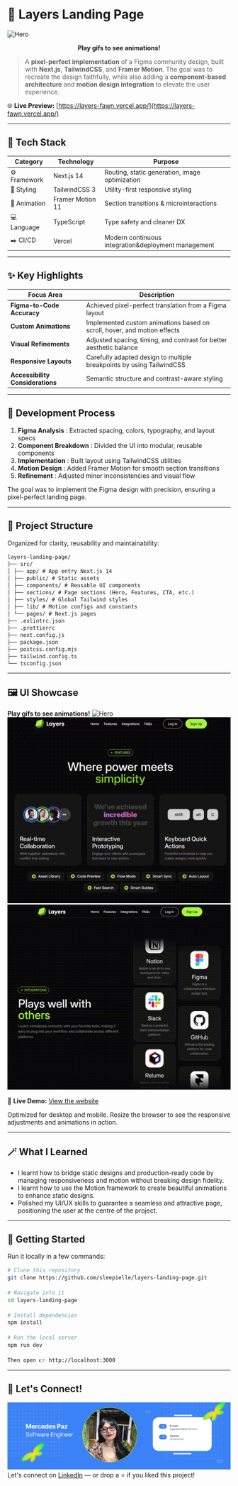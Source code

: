 # 🎨 Layers Landing Page
![Hero](/src/assets/gifs/hero.gif) 

<p align="center"><b>Play gifs to see animations!</b></p>



> A **pixel-perfect implementation** of a Figma community design, built with **Next.js**, **TailwindCSS**, and **Framer Motion**. The goal was to recreate the design faithfully, while also adding a **component-based architecture** and **motion design integration** to elevate the user experience. 

🌐 **Live Preview:** [https://layers-fawn.vercel.app/](https://layers-fawn.vercel.app/)  


---

## 🧰 Tech Stack

| Category | Technology | Purpose |
|-----------|-------------|----------|
| ⚙️ Framework | Next.js 14 | Routing, static generation, image optimization |
| 🎨 Styling | TailwindCSS 3 | Utility-first responsive styling |
| 💫 Animation | Framer Motion 11 | Section transitions & microinteractions |
| 💻 Language | TypeScript | Type safety and cleaner DX |
| ✒️ CI/CD | Vercel | Modern continuous integration&deployment management |
---

## ✨ Key Highlights

| Focus Area | Description |
|-------------|-------------|
|  **Figma-to-Code Accuracy** | Achieved pixel-perfect translation from a Figma layout |
|  **Custom Animations** | Implemented custom animations based on scroll, hover, and motion effects  |
|  **Visual Refinements** | Adjusted spacing, timing, and contrast for better aesthetic balance |
|  **Responsive Layouts** | Carefully adapted design to multiple breakpoints by using TailwindCSS |
|  **Accessibility Considerations** | Semantic structure and contrast-aware styling |

---

## 🧪 Development Process

1. **Figma Analysis** : Extracted spacing, colors, typography, and layout specs  
2. **Component Breakdown** : Divided the UI into modular, reusable components  
3. **Implementation** : Built layout using TailwindCSS utilities  
4. **Motion Design** : Added Framer Motion for smooth section transitions  
5. **Refinement** : Adjusted minor inconsistencies and visual flow  

The goal was to implement the Figma design with precision, ensuring a pixel-perfect landing page.


---

## 🧱 Project Structure

Organized for clarity, reusability and maintainability:
```
layers-landing-page/
├── src/
│ ├── app/ # App entry Next.js 14
│ ├── public/ # Static assets 
│ ├── components/ # Reusable UI components
│ ├── sections/ # Page sections (Hero, Features, CTA, etc.)
│ ├── styles/ # Global Tailwind styles
│ ├── lib/ # Motion configs and constants
│ └── pages/ # Next.js pages
├── .eslintrc.json
├── .prettierrc
├── next.config.js
├── package.json
├── postcss.config.mjs
├── tailwind.config.ts
└── tsconfig.json
```

---

## 🖼️ UI Showcase
**Play gifs to see animations!**
![Hero](/src/assets/gifs/hero.gif) 
![Features](/src/assets/gifs/features.gif)
![Integrations](/src/assets/gifs/integrations.gif)


🎥 **Live Demo:** [View the website](https://layers-fawn.vercel.app/)


Optimized for desktop and mobile. Resize the browser to see the responsive adjustments and animations in action.

---

## 🪄 What I Learned
- I learnt how to bridge static designs and production-ready code by managing responsiveness and motion without breaking design fidelity.
- I learnt how to use the Motion framework to create beautiful animations to enhance static designs.
- Polished my UI/UX skills to guarantee a seamless and attractive page, positioning the user at the centre of the project.


---

## 🚀 Getting Started

Run it locally in a few commands:
```bash
# Clone this repository
git clone https://github.com/sleepielle/layers-landing-page.git

# Navigate into it
cd layers-landing-page

# Install dependencies
npm install

# Run the local server
npm run dev

Then open 👉 http://localhost:3000
```

---

## 🌸 Let's Connect!

![Banner](./src/assets/images/banner.png)
Let's connect on [LinkedIn](https://www.linkedin.com/in/mercedesgpaz/) — or drop a ⭐ if you liked this project!
